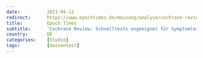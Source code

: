 ```yaml
---
date:          2021-04-12
redirect:      https://www.epochtimes.de/meinung/analyse/cochrane-review-schnelltests-ungeeignet-fuer-symptomlose-a3490972.html
title:         Epoch Times
subtitle:      'Cochrane Review: Schnelltests ungeeignet für Symptomlose'
country:       DE
categories:    [Studie]
tags:          [massentest]
---
```

